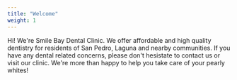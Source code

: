 ```yaml
---
title: "Welcome"
weight: 1
---
```


Hi! We're Smile Bay Dental Clinic. We offer affordable and high quality dentistry for residents of San Pedro, Laguna and nearby communities. If you have any dental related concerns, please don't hesistate to contact us or visit our clinic. We're more than happy to help you take care of your pearly whites!
